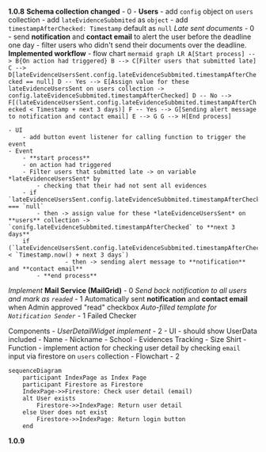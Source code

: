 **1.0.8**
**Schema collection changed** - 0
	- **Users**
	- add `config` object on `users` collection
		- add `lateEvidenceSubbmited` as `object`
			- add `timestampAfterChecked: Timestamp` default as `null`
*Late sent documents* - 0
	- send **notification** and **contact email** to alert the user before the deadline one day
	- filter users who didn't send their documents over the deadline.
	**Implemented workflow**
	- flow chart
	```mermaid
	graph LR
	A[Start process] --> B{On action had triggered}
	B --> C[Filter users that submitted late]
	C --> D[lateEvidenceUsersSent.config.lateEvidenceSubbmited.timestampAfterChecked == null]
	D -- Yes --> E[Assign value for these lateEvidenceUsersSent on users collection -> config.lateEvidenceSubbmited.timestampAfterChecked]
	D -- No --> F[(lateEvidenceUsersSent.config.lateEvidenceSubbmited.timestampAfterChecked < Timestamp + next 3 days)]
	F -- Yes --> G[Sending alert message to notification and contact email]
	E --> G
	G --> H[End process]
	```
	
	- UI
		- add button event listener for calling function to trigger the event
	- Event
		- **start process**
		- on action had triggered
		- Filter users that submitted late -> on variable *lateEvidenceUsersSent* by
			- checking that their had not sent all evidences
		- if `lateEvidenceUsersSent.config.lateEvidenceSubbmited.timestampAfterChecked` === `null`
			- then -> assign value for these *lateEvidenceUsersSent* on **users** collection -> `conifg.lateEvidenceSubbmited.timestampAfterChecked` to **next 3 days**
		if (`lateEvidenceUsersSent.config.lateEvidenceSubbmited.timestampAfterChecked` < `Timestamp.now() + next 3 days`) 
					- then -> sending alert message to **notification** and **contact email** 
			- **end process**
*Implement* **Mail Service (MailGrid)** - 0
*Send back notification to all users and mark as `readed`* - 1
	Automatically sent **notification** and **contact email** when Admin approved "read" checkbox 
*Auto-filled template for `Notification Sender`* - 1
	Failed Checker
	
Components
	- *UserDetailWidget implement* - 2
		- UI
			- should show UserData included
				- Name
				- Nickname
				- School
				- Evidences Tracking
				- Size Shirt
		- Function 
			- implement action for checking user detail by checking `email` input via firestore on `users` collection
			- Flowchart - 2
```mermaid
sequenceDiagram
    participant IndexPage as Index Page
    participant Firestore as Firestore
    IndexPage->>Firestore: Check user detail (email)
    alt User exists
        Firestore->>IndexPage: Return user detail
    else User does not exist
        Firestore->>IndexPage: Return login button
    end
```

**1.0.9**
